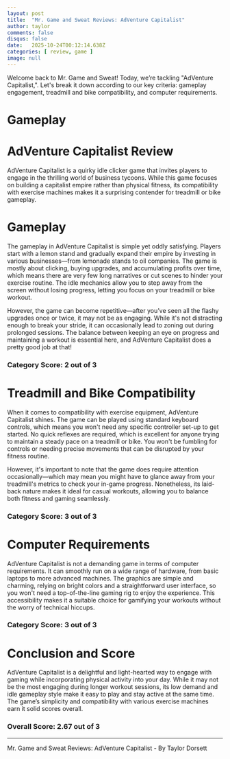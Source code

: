 ```yaml
---
layout: post
title:  "Mr. Game and Sweat Reviews: AdVenture Capitalist"
author: taylor
comments: false
disqus: false
date:   2025-10-24T00:12:14.638Z
categories: [ review, game ]
image: null
---
```


Welcome back to Mr. Game and Sweat! Today, we’re tackling "AdVenture Capitalist,". Let's break it down according to our key criteria: gameplay engagement, treadmill and bike compatibility, and computer requirements.

# Gameplay

# AdVenture Capitalist Review

AdVenture Capitalist is a quirky idle clicker game that invites players to engage in the thrilling world of business tycoons. While this game focuses on building a capitalist empire rather than physical fitness, its compatibility with exercise machines makes it a surprising contender for treadmill or bike gameplay. 

# Gameplay

The gameplay in AdVenture Capitalist is simple yet oddly satisfying. Players start with a lemon stand and gradually expand their empire by investing in various businesses—from lemonade stands to oil companies. The game is mostly about clicking, buying upgrades, and accumulating profits over time, which means there are very few long narratives or cut scenes to hinder your exercise routine. The idle mechanics allow you to step away from the screen without losing progress, letting you focus on your treadmill or bike workout. 

However, the game can become repetitive—after you’ve seen all the flashy upgrades once or twice, it may not be as engaging. While it's not distracting enough to break your stride, it can occasionally lead to zoning out during prolonged sessions. The balance between keeping an eye on progress and maintaining a workout is essential here, and AdVenture Capitalist does a pretty good job at that!

### Category Score: 2 out of 3

# Treadmill and Bike Compatibility

When it comes to compatibility with exercise equipment, AdVenture Capitalist shines. The game can be played using standard keyboard controls, which means you won't need any specific controller set-up to get started. No quick reflexes are required, which is excellent for anyone trying to maintain a steady pace on a treadmill or bike. You won't be fumbling for controls or needing precise movements that can be disrupted by your fitness routine. 

However, it's important to note that the game does require attention occasionally—which may mean you might have to glance away from your treadmill's metrics to check your in-game progress. Nonetheless, its laid-back nature makes it ideal for casual workouts, allowing you to balance both fitness and gaming seamlessly.

### Category Score: 3 out of 3

# Computer Requirements

AdVenture Capitalist is not a demanding game in terms of computer requirements. It can smoothly run on a wide range of hardware, from basic laptops to more advanced machines. The graphics are simple and charming, relying on bright colors and a straightforward user interface, so you won't need a top-of-the-line gaming rig to enjoy the experience. This accessibility makes it a suitable choice for gamifying your workouts without the worry of technical hiccups.

### Category Score: 3 out of 3

# Conclusion and Score

AdVenture Capitalist is a delightful and light-hearted way to engage with gaming while incorporating physical activity into your day. While it may not be the most engaging during longer workout sessions, its low demand and idle gameplay style make it easy to play and stay active at the same time. The game’s simplicity and compatibility with various exercise machines earn it solid scores overall.

### Overall Score: 2.67 out of 3

---

Mr. Game and Sweat Reviews: AdVenture Capitalist - By Taylor Dorsett
